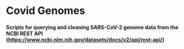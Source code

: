 # Covid Genomes

#### Scripts for querying and cleaning SARS-CoV-2 genome data from the NCBI REST API (https://www.ncbi.nlm.nih.gov/datasets/docs/v2/api/rest-api/)